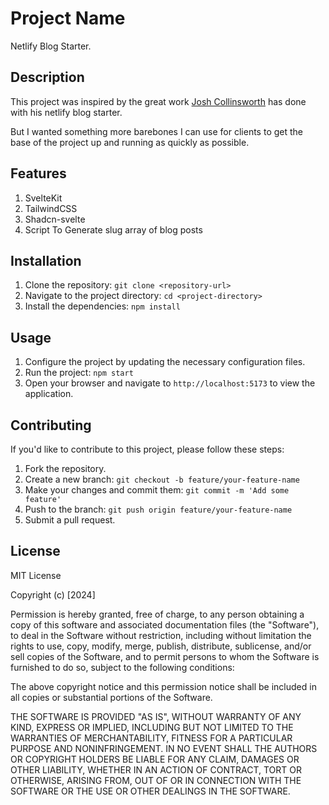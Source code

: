 # Project Name

Netlify Blog Starter.

## Description

This project was inspired by the great work [Josh Collinsworth](https://github.com/josh-collinsworth/sveltekit-blog-starter) has done with
his netlify blog starter.

But I wanted something more barebones I can use for clients
to get the base of the project up and running as quickly as possible.

## Features

1.  SvelteKit
2.  TailwindCSS
3.  Shadcn-svelte
4.  Script To Generate slug array of blog posts

## Installation

1. Clone the repository: `git clone <repository-url>`
2. Navigate to the project directory: `cd <project-directory>`
3. Install the dependencies: `npm install`

## Usage

1. Configure the project by updating the necessary configuration files.
2. Run the project: `npm start`
3. Open your browser and navigate to `http://localhost:5173` to view the application.

## Contributing

If you'd like to contribute to this project, please follow these steps:

1. Fork the repository.
2. Create a new branch: `git checkout -b feature/your-feature-name`
3. Make your changes and commit them: `git commit -m 'Add some feature'`
4. Push to the branch: `git push origin feature/your-feature-name`
5. Submit a pull request.

## License

MIT License

Copyright (c) [2024]

Permission is hereby granted, free of charge, to any person obtaining a copy
of this software and associated documentation files (the "Software"), to deal
in the Software without restriction, including without limitation the rights
to use, copy, modify, merge, publish, distribute, sublicense, and/or sell
copies of the Software, and to permit persons to whom the Software is
furnished to do so, subject to the following conditions:

The above copyright notice and this permission notice shall be included in all
copies or substantial portions of the Software.

THE SOFTWARE IS PROVIDED "AS IS", WITHOUT WARRANTY OF ANY KIND, EXPRESS OR
IMPLIED, INCLUDING BUT NOT LIMITED TO THE WARRANTIES OF MERCHANTABILITY,
FITNESS FOR A PARTICULAR PURPOSE AND NONINFRINGEMENT. IN NO EVENT SHALL THE
AUTHORS OR COPYRIGHT HOLDERS BE LIABLE FOR ANY CLAIM, DAMAGES OR OTHER
LIABILITY, WHETHER IN AN ACTION OF CONTRACT, TORT OR OTHERWISE, ARISING FROM,
OUT OF OR IN CONNECTION WITH THE SOFTWARE OR THE USE OR OTHER DEALINGS IN THE
SOFTWARE.
